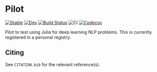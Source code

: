# Pilot

[![Stable](https://img.shields.io/badge/docs-stable-blue.svg)](https://yngtodd.github.io/Pilot.jl/stable)
[![Dev](https://img.shields.io/badge/docs-dev-blue.svg)](https://yngtodd.github.io/Pilot.jl/dev)
[![Build Status](https://travis-ci.com/yngtodd/Pilot.jl.svg?branch=master)](https://travis-ci.com/yngtodd/Pilot.jl)
![CI](https://github.com/yngtodd/Pilot.jl/workflows/CI/badge.svg)
[![Codecov](https://codecov.io/gh/yngtodd/Pilot.jl/branch/master/graph/badge.svg)](https://codecov.io/gh/yngtodd/Pilot.jl)

Pilot to test using Julia for deep learning NLP problems. This is currently registered in a 
personal registry.

## Citing

See `CITATION.bib` for the relevant reference(s).
